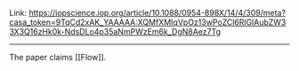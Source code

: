 Link: https://iopscience.iop.org/article/10.1088/0954-898X/14/4/309/meta?casa_token=9TqCd2xAK_YAAAAA:XQMfXMIqVpOz13wPoZCl6RlGlAubZW33X3Q16zHk0k-NdsDLo4p35aNmPWzEm6k_DgN8Aez7Tg

-----
The paper claims [[Flow]].

